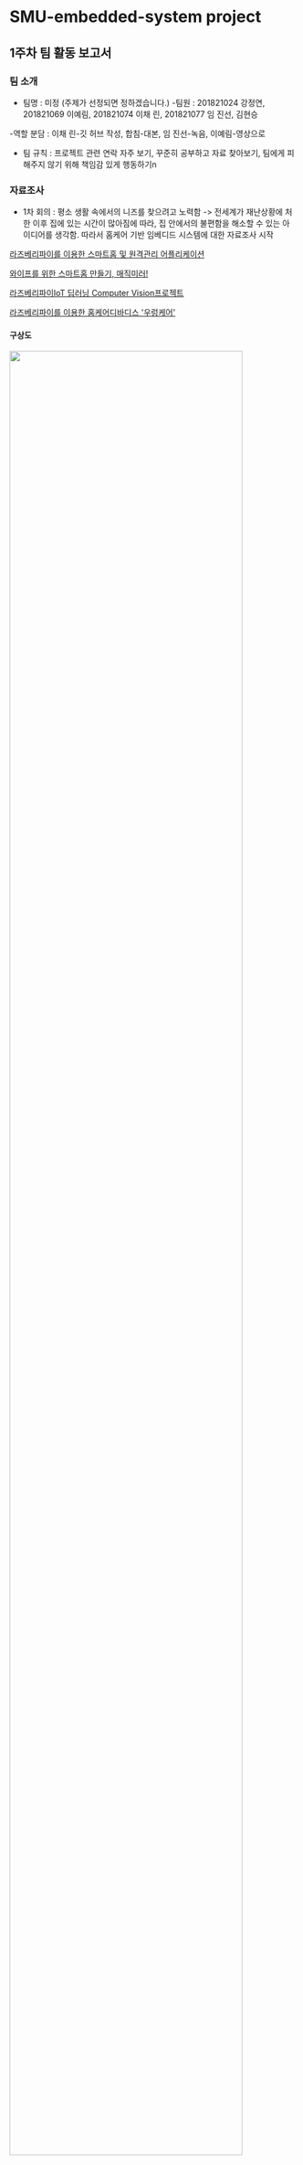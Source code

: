 # SMU-embedded-system project

## 1주차 팀 활동 보고서

### 팀 소개
- 팀명 : 미정 (주제가 선정되면 정하겠습니다.)
-팀원 : 201821024 강정연, 201821069 이예림, 201821074 이채 린, 201821077 임 진선,  김현승

 -역할 분담 : 이채 린-깃 허브 작성, 합침-대본, 임 진선-녹음, 이예림-영상으로
- 팀 규칙 : 프로젝트 관련 연락 자주 보기, 꾸준히 공부하고 자료 찾아보기, 팀에게 피해주지 않기 위해 책임감 있게 행동하기n

### 자료조사
* 1차 회의 : 평소 생활 속에서의 니즈를 찾으려고 노력함 -> 전세계가 재난상황에 처한 이후 집에 있는 시간이 많아짐에 따라, 집 안에서의 불편함을 해소할 수 있는 아이디어를 생각함.
따라서 홈케어 기반 임베디드 시스템에 대한 자료조사 시작


[라즈베리파이를 이용한 스마트홈 및 원격관리 어플리케이션](https://1d1cblog.tistory.com/m/45)

[와이프를 위한 스마트홈 만들기, 매직미러!](https://youtu.be/0h0ULAXlm7w)

[라즈베리파이IoT 딥러닝 Computer Vision프로젝트](https://www.youtube.com/watch?v=6oBZPW8spgA)

[라즈베리파이를 이용한 홈케어디바디스 '우렁케어'](https://github.com/wjrmffldrhrl/UleungCare)

#### 구상도

<img src="https://user-images.githubusercontent.com/62593236/92331952-1b8a0b80-f0b5-11ea-8da9-a95e5b7da5ed.png" width="90%"></img>

* 문제점 : 홈케어와 하드웨어를 접목시키는 것이 어려움. 무인자동차를 기반으로 한 자동화 로봇을 통해 집 안의 상태를 확인하고, 앱으로 데이터를 전달하여 사람에게 알려주면 
앱을 통해 집안의 사물을 제어할 수 있도록(에어컨키기, 제습기키기, 조명키기 등)하려했으나,  앱을 통해 사물을 제어하는 기술의 성공가능성에 대한 의문점을 갖게 됨. 또, 로봇의 필요성에 대한 의문점이 생김( 집안의 상태를 알려준 뒤, 그 다음의 액션이 딱히 떠오르지않음). 홈케어와 하드웨어의 접목 외에 다른 아이디어를 생각해보기로하여 2차 회의 시작.


* 2차 회의 : 코로나 상황이 심각해짐에 따라 이 생활 속의 니즈가 떠오름. 아직 마스크를 필수로 챙겨야 하는 생활이 익숙치 않기 때문에
나이가 드신 분들을 포함한 많은 사람들이 마스크를 두고 나가 밖에서 급하게 새 마스크를 사는 일이 빈번하게 발생함.
이제 코로나는 빠른시일내에 사라지기 어려운 상황으로 보여짐으로 생활 속에서의 대처가 자연스러워짐.

#### 구상도 

<img src="https://user-images.githubusercontent.com/62593236/92330566-d6f97280-f0aa-11ea-99cc-64b3d537cc5f.png" width="90%"></img>

신발장 벽에 부착된 대시보드디바이스와 마스크 살균기 박스, 손소독제로 구성되어 있음.
외출 시 열감지 센서에 사람이 인식되면 대시보드에서 '마스크를 착용하세요'라는 멘트가 나오도록 설정하고, 
똑같이 집에 들어오는 것이 인식되면 대시보드에서 '소독제를 사용한 후 마스크를 살균기에 넣으세요'라는 멘트가 나오도록 설정할 것임.
대시보드에는 이 외에도 수동으로 살균기가 작동하도록 버튼이 제작돼있고, 코로나 관련 소식을 담아놓도록 제작할 것임.
(위는 초기 구상도이며, 기능을 더 추가하고 구체화 할 것임. 좀 더 시간을 들이면 더 나은 아이디어가 나올 것으로 예상됨.)

* 문제점 : 취지나 아이디어는 좋으나 프로젝트의 난이도가 쉬운 것 같음. 좀 더 난이도 있게 하고싶은 아쉬움이 남음.

기타 아이디어 : 미리 앱으로 등록한 내 커피 레시피를 얼굴인식을 통해 취향에 맞는 커피를 제조해주는 기계 (가정, 직장 등등에서 사용가능)

### 주제선정
후보
1. 홈케어 디바이스
2. 얼굴인식 기반 커피머신
3. 코로나 깜빡이 디바이스
(교수님의 조언이 필요합니다.)

### 회의과정

회의는 디스코드 프로그램 사용.

<img src="https://user-images.githubusercontent.com/62593236/92319405-bb627d80-f052-11ea-8499-92e8e4e24914.png" width="90%"></img>


## 2주차 팀 활동 보고서
-역할 분담 : 이채린 – 대본 작성, 이예림 – 자료조사 및 깃 허브 작성, 임진선 – 발표 영상 녹음, 김현승 – 자료조사 및 깃 허브 작성, 강정연 – 자료조사 및 깃 허브 작성 .

### 주제 선정
1주차에서 나온 얼굴인식 기반 커피머신 아이디어에서 기술적인 어려움과 구체적인 아이디어 구상에서 어려움을 겪어 이와 비슷한 새로운 아이디어 구상.

1번째 주제 : 1차 회의에서는 딥러닝을 기반으로 한 카메라로 사람 얼굴을 인식해 표정과 감정을 데이터로 받아들여 라즈베리파이로 데이터를 각각 분석해 그에 맞는 음료를 추천 및 뽑아주는 임베디드 시스템 설계. 음료 제작 기계는 아두이노를 사용해서 제작

구상도 

<img src="https://user-images.githubusercontent.com/70967826/93000087-e1ab8000-f560-11ea-87fd-2e28bfa5ca1a.png" width=70%></img>

### 자료 조사 

[파이썬 강좌 – 딥러닝으로 표정 인식하기](https://m.blog.naver.com/roboholic84/221633210887)

[얼굴 표정인식을 통한 사용자 감정 케어](https://ausome.tistory.com/6)

[라즈베리파이를 이용한 칵테일 제조기 알콜램프](https://youtu.be/WO7iVxId79U)

[라즈베리파이를 이용한 칵테일 제조기 알콜램프](http://eswcontest.or.kr/bbs/download.php?tbl=award&no=1411)

### 문제점
카메라로 사람 얼굴을 인식한 뒤 딥러닝을 통한 표정 인식 과정에서 다양한 표정을 성공적으로 데이터화 하는 기술의 성공가능성에 대한 의문점을 가짐. 

2번째 주제 : 라즈베리파이를 이용해 취향과 기호에 맞게 음료를 제조할 수 있는 기계와 그 기계를 직접 제어할 수 있는 어플리케이션 제작. 추가로 단순 음료 제조뿐만 아니라 원하는 레시피를 직접 입력하는 기능이나 원하는 시간에 맞춰 음료를 제조할 수 있는 예약 기능 등과 같은 기능 추가

구상도 

<img src="https://user-images.githubusercontent.com/70967826/93000083-dd7f6280-f560-11ea-96bb-edbb70e09a47.png" width=70%></img>
<img src="https://user-images.githubusercontent.com/70967826/93000085-e112e980-f560-11ea-874e-89cb617a038d.png" width=70%></img>
<img src="https://user-images.githubusercontent.com/70967826/93000086-e112e980-f560-11ea-921c-80cf74452647.png" width=70%></img>

### 자료 조사 

[라즈베리파이와 어플을 이용한 임베디드 시리얼 제조기](https://www.youtube.com/watch?v=iAL7O1oMXZU&feature=youtu.be)

[라즈베리파이 서브모터 음료 디스펜서](https://www.youtube.com/watch?v=Va_HRMmJt-g)

[Rasberry Pi Smart Bartender](https://youtu.be/2DopvpNF7J4)

[라즈베리파이 컨트롤러 자동 드링크 바텐더 분배](https://ko.howtodogood.com/49472-Raspberry-pi-Controller-Automatic-Drink-Dispensing-66)

[Make your own crude Cocktail Machine](https://www.youtube.com/watch?v=Z7GkGeZrb2Y)

[Cocktails based on your mood created by a Raspberry Pi bartender](https://www.youtube.com/watch?v=8q_5STFzJ6c)

문제점 : 부족한 기능 구성. 그러므로 복잡하고 높은 수준의 난이도에 맞는 추가적인 아이디어 구상이 필요함


### 회의 과정

회의는 디스 코드 프로그램 사용


## 3주차 팀 활동 보고서

- 역할분담 : 이채린,이예림 - 깃허브 작성, 강정연 - 대본작성, 임진선 - 녹음 및 영상제작

- 회의내용 

 2주차 회의에서 나왔던 2개의 주제와 2주차 보고서에 대한 교수님의 피드백을 바탕으로 최종 작품회의를 진행하였습니다.
 회의 중 ① 딥 러닝과 어플 또는 모니터를 만드는 계획과 ② 어플과 라즈베리 파이를 사용하여 기계를 만드는 계획 인 주제가 나 왔습니다. 
주제들의 기능성 이랑 난이도 체계를 고려해 주제를 선정 하여 아래와 같은 계획으로 진행할 예정입니다.

 카메라로 표정을 인식하는 딥 러닝 기술을 표정 정보를 받아옴. 
받아온 정보를 직접 제작한 어플에 전송함.
 1. 딥러닝을 통해 받아온 표정인식 정보
 2. 나이
 3. 성별
 4. 현재 날씨 등등
 표정인식 정보외에 위와같은 정보를 사용자로부터 받아 어플에 저장한 뒤, 데이터 통계를 통해 음료를 추천해준다.
 추천해준 음료를 기계가 라즈베리파이를 사용하여 만든 기계로 제조해준다.
 
 ### 전체 흐름도 예시
 
 어플에 있는 두 가지 선택지 중 자신이 원하는 기능을 선택한다.
 
 만약 내가 내 레시피에 따른 음료를 만들고싶다면, choosing a recipe 를 누르고 2주차 보고서에 있는 구상도에 맞춰 진행하면 된다.
 
 <img src="https://user-images.githubusercontent.com/62593236/93715219-0c21bc80-fba3-11ea-9674-30b6f742edd9.png" width="30%"></img>
 
 만약 추천음료를 받고싶다면 recommend drinks를 누르고 기계에 부착된 카메라에 얼굴을 갖다댄다. 
 
 <img src="https://user-images.githubusercontent.com/62593236/93715301-763a6180-fba3-11ea-8b15-086fc508d50f.png" width="40%"></img>
 
 얼굴이 인식되어 표정분석 결과가 어플에 띄워지면 설문을 진행하고 save를 누르면 추천음료가 나온다.
 
 <img src="https://user-images.githubusercontent.com/62593236/93715374-d7facb80-fba3-11ea-8978-95c7e3c77a20.png" width="70%"></img>

 ### 역할 분담 및 계획

- 역할 분담 : 딥러닝 - 강정연, 김현승  /  기계제조 - 이예림, 임진선  /  어플 - 이채린

1. 딥러닝 : 라즈베리파이와 카메라를 연결해 사용자의 얼굴을 데이터로 받아들이는 것을 할 계획입니다.
2. 기계제작 : 라즈베리파이를 사용해 음료를 제조할 수 있는 기계를 만들 계획입니다.
3. 어플 : 전체적인 어플 틀을 만들어 딥러닝 정보를 가져올 수 있게 만들 계획입니다.

 

### 회의 과정
회의는 디스코드 프로그램 사용

# 4주차 팀 활동 보고서

- 역할 분담 : 깃허브작성 - 김현승, 대본 작성 - 이예림,  녹음 및 영상 제작 - 임진선

## 팀 구성

팀명 : Make your drinks(팀장 : 이채린)

딥러닝 - 강정연, 김현승

기계 제조 - 임진선, 이예림

어플 - 이채린

## 회의 내용

1. 음료는 아이스 아메리카노, 바닐라 라떼, 헤이즐넛 라떼, 아이스티, 포도주스, 오렌지주스로 7종류의 음료로 결정하였습니다.
총 필요한 재료는 커피 원액, 아이 스티 원액, 물, 우유, 헤이즐넛 시럽, 바닐라 시럽, 포도 주스, 오렌지 주스가있습니다.

2. 기계 제작시 아두이노와 라즈베리파이 둘 중 무엇을 사용할지 고민하다 회의 결과 라즈베리파이를 사용하기로 했다.
이 기계를 개인용으로 사용할지 상업용으로 사용할지 회의했는데 상업용으로 사용하기로 결정이 났다.

3. 2주차에서 다뤘던 시간예약을 활용하는 기능은 사용하지 않기로 결정했다.


## 이번 주 활동 내용
### 딥러닝

1.라즈베리파이 설치
sd카드에 https://www.raspberrypi.org/downloads/ 링크에서 다운받은 라즈베리파이os 설치
sd카드를 라즈베리파이3 모델에 꽂아준 뒤 라즈베리파이와 컴퓨터용 모니터를 hdmi로 연결

2.라즈베리파이 웹캠 연결

<img src="https://user-images.githubusercontent.com/70967826/94369747-911e5000-0126-11eb-821b-10bd56809e44.png" width=50%></img>

라즈베리파이 웹캠을 usb로 연결 후 fswebcam명령어를 이용해 사진촬영 동작 코드 작성

<img src="https://user-images.githubusercontent.com/70967826/94369771-b612c300-0126-11eb-991f-875450fd06e4.png" width=50%></img>

라즈베리파이와 웹캠을 위 와 같은 명령어로 촬영한 사진

3.opencv 설치

실시간 동영상 촬영과 촬영 하는 동시에 얼굴을 인식하기 위한 opencv 프로그램 설치

http://makeshare.org/bbs/board.php?bo_table=raspberrypi&wr_id=92

위 링크에 나온 내용을 토대로 opencv설치

<img src="https://user-images.githubusercontent.com/70967826/94369779-c034c180-0126-11eb-99f2-0e8f9701e06e.png" width=50%></img>

opencv가 정상적으로 설치됬는지 확인

### 기계 제조

기계 제작에 필요한 재료들을 생각해본 후 교수님께 재료들을 어떤 방법으로 구매할 수 있는지 피드백을 구함

### 어플

앱 로딩화면이 2초 나타난 후 메인페이지 화면으로 이동

<img src="https://user-images.githubusercontent.com/70967826/94380278-e03ca300-016f-11eb-8733-66ea4765b4de.png" width=30%></img>

구상도대로 음료 추천받기와 직접 제조하기 버튼을 만들어 사용자에게 선택할 수 있게 함 firebase와 app을 연동시켜놓았음.

<img src="https://user-images.githubusercontent.com/70967826/94380288-eaf73800-016f-11eb-85e0-3bec4d86b568.png" width=30%></img>


## 다음 주 활동 계획
### 딥러닝
라즈베리파이와 opencv 프로그램을 이용해 동영상 촬영 및 얼굴인식 기능 구현
### 기계 제조
기계제작팀은 여태까지 회의했던 내용을 토대로 구상도를 구상해 그려보고, 기계제작에 필요한 재료와 부품들을 찾아본 후 다음 회의를 통해 구체적인 구상도를 구상한 후 제작에 필요한 재료와 부품들을 찾아 목록을 만들어 교수님께 제출할 계획입니다.
### 어플
설문조사 폼 구성 및 안드로이드와 파이어베이스 연결하여 데이터 저장

## 5주차 팀 활동 보고서

- 역할 분담 : 강정연 - 깃허브작성, 이채린 - 대본작성, 김현승 -발표 녹음 및 영상 제작

## 회의 내용
 1. 기계 구상 과정에서 음료 제어에 사용할 부품에 대한 두 가지 방안 고려.
  - 워터 펌프를 이용한 제어 : 아두이노 워터 펌프를 쉽게 제어하기 위한 아두이노 모터 드라이브 사용. 모터 드라이버 제어를 위한 코딩과 그 후 모터와 기압차를 이용해 아두이노
                             워터 펌프를 통해 음료를 빨아들이는 방법 구상. 워터 펌프에 관한 정확한 부품 종류와 가격에 대한 추가적인 조사 예정
                             
  - 서보 모터를 위한 제어 : 음료 배출구를 호스로 제작한 뒤, 아두이노 서보 모터의 움직임을 제어할 수 있는 코드를 작동해 호스 제어. 정상적인 음료 배출을 위한 호스와 
                          서보 모터의 결합 방법 구상 예정.
                          
 2. 라즈베리파이와 카메라의 정상적인 작동에 계속해서 문제가 생기기 때문에 문제 해결을 위한 추가적인 방법 모색과 추가로 필요한 부품을 구매해 라즈베리파이 환경구축에
    지장이 없도록 노력 필요.

 3. 위 두 내용에서 추가로 구매가 필요하다고 생각이 되는 부품 정리.(라즈베리파이캠,랜 케이블, 아두이노 서보 모터, 아두이노 워터 펌프, 아두이노 모터 드라이버.. 등)

## 이번 주 활동 내용

### 어플

- 음료 레시피 선택을 위한 폼 구성 및 안드로이드와 파이어베이스를 연결하여 데이터 저장이 가능하도록 제작.

<img src="https://user-images.githubusercontent.com/70554317/95019739-17e0a900-06a2-11eb-9cd5-014b5cd5db97.png" width=30%></img>

음료 종류별로 버튼을 설정하여 페이지마다 자신이 원하는 레시피를 제조할 수 있도록 제작.

<img src="https://user-images.githubusercontent.com/70554317/95019767-39419500-06a2-11eb-95fd-f81e29d13351.png" width=30%></img>

음료 카테고리를 선택한 뒤 음료 제조에 필요한 물과 커피원액의 입력 및 사람마다 데이터 저장을 위한 이름을 입력할 수 있도록 제작 ,
그 후 start버튼을 누르면 기계가 작동하도록 제작.

<img src="https://user-images.githubusercontent.com/70554317/95019780-465e8400-06a2-11eb-8fe5-6c471b4878bc.png" width=30%></img>

위에서 입력한 정보들을 버튼을 누름과 동시에 Firebase Realtime database에 데이터가 저장되도록 설정.     

### 딥러닝

- 라즈베리파이와 웹캠을 연결해 웹캠이 사람 얼굴을 찾아 얼굴만 인식이 가능하도록 가동.

<pre>
$ sudo apt-get install git
$ git clone https://github.com/insung3511/OpenCV_Face_detection_code.git
$ cd openCV_Face_detection_code/openCV_EYE/
$ python face_eye_detection.py
</pre>
</br>

웹캠과 정상적으로 연결된 라즈베리파이에 명령어로 소스를 가져오기위한 프로그램을 sudo apt-get install git로 다운로드.
git clone명령어로 웸캡 작동을 위한 소스 프로그램을 가져와 로컬에 복사본을 생성.
opencv프로그램을 python을 이용하여 카메라가 사람 얼굴을 인식하도록 실행.

(라즈베리파이 작동 환경에서 문제가 생겨  연결 문제를 해결한 뒤 활동 과정과 활동 사진 캡처가 불가능하여 추후에 재업로드 예정)

### 기계 제조

- 구체적인 구상도 제작과 그에 관한 부품 조사와, 각 부품에 따른 기능 구상

<img src="https://user-images.githubusercontent.com/70554317/95021237-bcff7f80-06aa-11eb-8320-2e4af7897c96.jpg" width=30%></img>

아두이노 워터 펌프를 이용해 음료가 담긴 병에서 기압차와 모터를 이용해 음료를 배출해내는 방법 구상.

<img src="https://user-images.githubusercontent.com/70554317/95021271-f9cb7680-06aa-11eb-8d5a-44f254b6435e.jpg" width=30%></img>

아두이노 서보 모터를 이용한 호스제어를 통해 음료 배출을 제어하는 방법 구상.

제품 구매 시 서보 모터와 워터 펌프 두가지를 다 구매해 각각 제작후 가동해본뒤, 기계 작동에 지장이 없는쪽으로 부품을 선택해 제작 예정.

